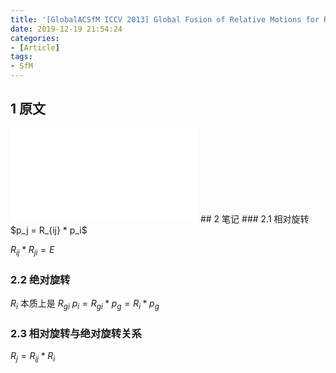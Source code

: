 ```yaml
---
title: '[GlobalACSfM ICCV 2013] Global Fusion of Relative Motions for Robust Accurate and Scalable Structure from Motion'
date: 2019-12-19 21:54:24
categories:
- [Article]
tags:
- SfM
---
```

<!-- more -->
## 1 原文
<embed src="[GlobalACSfM ICCV 2013] Global Fusion of Relative Motions for Robust Accurate and Scalable Structure from Motion.pdf">
## 2 笔记
### 2.1 相对旋转
$p_j = R_{ij} * p_i$

$R_{ij} * R_{ji} = E$
### 2.2 绝对旋转
$R_i$ 本质上是 $R_{gi}$
$p_i = R_{gi} * p_g = R_i * p_g$
### 2.3 相对旋转与绝对旋转关系
$R_j = R_{ij} * R_i$
